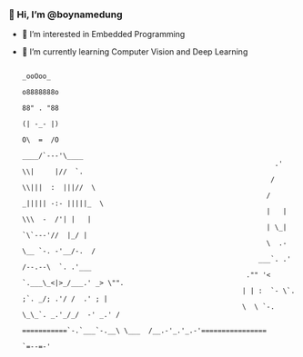 ### 👋 Hi, I’m @boynamedung
- 👀 I’m interested in Embedded Programming
- 🌱 I’m currently learning Computer Vision and Deep Learning

                                                                          _ooOoo_
                                                                         o8888888o
                                                                         88" . "88
                                                                         (| -_- |)
                                                                         O\  =  /O
                                                                      ____/`---'\____
                                                                    .'  \\|     |//  `.
                                                                   /  \\|||  :  |||//  \
                                                                  /  _||||| -:- |||||_  \
                                                                  |   | \\\  -  /'| |   |
                                                                  | \_|  `\`---'//  |_/ |
                                                                  \  .-\__ `-. -'__/-.  /
                                                                ___`. .'  /--.--\  `. .'___
                                                             ."" '<  `.___\_<|>_/___.' _> \"".
                                                            | | :  `- \`. ;`. _/; .'/ /  .' ; |
                                                            \  \ `-.   \_\_`. _.'_/_/  -' _.' /
                                                  ===========`-.`___`-.__\ \___  /__.-'_.'_.-'================
                                                                          `=--=-'                    
<!---
boynamedung/boynamedung is a ✨ special ✨ repository because its `README.md` (this file) appears on your GitHub profile.
You can click the Preview link to take a look at your changes.
--->
